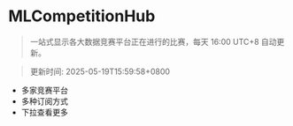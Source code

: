 # MLCompetitionHub

> 一站式显示各大数据竞赛平台正在进行的比赛，每天 16:00 UTC+8 自动更新。
  
> 更新时间: 2025-05-19T15:59:58+0800 

* 多家竞赛平台
* 多种订阅方式
* 下拉查看更多